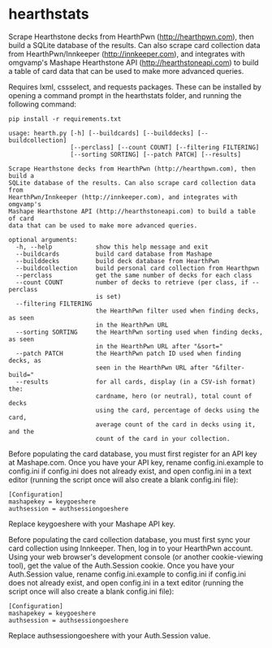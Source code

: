 # hearthstats

Scrape Hearthstone decks from HearthPwn (http://hearthpwn.com), then build a
SQLite database of the results. Can also scrape card collection data from
HearthPwn/Innkeeper (http://innkeeper.com), and integrates with omgvamp's
Mashape Hearthstone API (http://hearthstoneapi.com) to build a table of card
data that can be used to make more advanced queries.

Requires lxml, cssselect, and requests packages.
These can be installed by opening a command prompt in the hearthstats folder, and running the following command:

```
pip install -r requirements.txt
```

```
usage: hearth.py [-h] [--buildcards] [--builddecks] [--buildcollection]
                 [--perclass] [--count COUNT] [--filtering FILTERING]
                 [--sorting SORTING] [--patch PATCH] [--results]

Scrape Hearthstone decks from HearthPwn (http://hearthpwn.com), then build a
SQLite database of the results. Can also scrape card collection data from
HearthPwn/Innkeeper (http://innkeeper.com), and integrates with omgvamp's
Mashape Hearthstone API (http://hearthstoneapi.com) to build a table of card
data that can be used to make more advanced queries.

optional arguments:
  -h, --help            show this help message and exit
  --buildcards          build card database from Mashape
  --builddecks          build deck database from HearthPwn
  --buildcollection     build personal card collection from Hearthpwn
  --perclass            get the same number of decks for each class
  --count COUNT         number of decks to retrieve (per class, if --perclass
                        is set)
  --filtering FILTERING
                        the HearthPwn filter used when finding decks, as seen
                        in the HearthPwn URL
  --sorting SORTING     the HearthPwn sorting used when finding decks, as seen
                        in the HearthPwn URL after "&sort="
  --patch PATCH         the HearthPwn patch ID used when finding decks, as
                        seen in the HearthPwn URL after "&filter-build="
  --results             for all cards, display (in a CSV-ish format) the:
                        cardname, hero (or neutral), total count of decks
                        using the card, percentage of decks using the card,
                        average count of the card in decks using it, and the
                        count of the card in your collection.
```

Before populating the card database, you must first register for an API key at 
Mashape.com. Once you have your API key, rename config.ini.example to config.ini if 
config.ini does not already exist, and open config.ini in a text editor 
(running the script once will also create a blank config.ini file):

```
[Configuration]
mashapekey = keygoeshere
authsession = authsessiongoeshere
```

Replace keygoeshere with your Mashape API key.

Before populating the card collection database, you must first sync your card collection 
using Innkeeper. Then, log in to your HearthPwn account. Using your web browser's
development console (or another cookie-viewing tool), get the value of the Auth.Session
cookie. Once you have your Auth.Session value, rename config.ini.example to config.ini if 
config.ini does not already exist, and open config.ini in a text editor
(running the script once will also create a blank config.ini file):

```
[Configuration]
mashapekey = keygoeshere
authsession = authsessiongoeshere
```

Replace authsessiongoeshere with your Auth.Session value.
